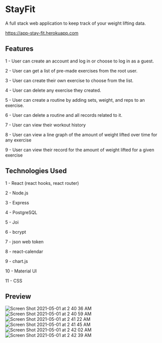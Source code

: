 # StayFit
A full stack web application to keep track of your weight lifting data.

https://app-stay-fit.herokuapp.com

## Features
1 - User can create an account and log in or choose to log in as a guest.

2 - User can get a list of pre-made exercises from the root user.

3 - User can create their own exercise to choose from the list.

4 - User can delete any exercise they created.

5 - User can create a routine by adding sets, weight, and reps to an exercise.

6 - User can delete a routine and all records related to it.

7 - User can view their workout history

8 - User can view a line graph of the amount of weight lifted over time for any exercise

9 - User can view their record for the amount of weight lifted for a given exercise

## Technologies Used
1 - React (react hooks, react router)

2 - Node.js

3 - Express

4 - PostgreSQL

5 - Joi

6 - bcrypt

7 - json web token

8 - react-calendar

9 - chart.js

10 - Material UI

11 - CSS

## Preview
![Screen Shot 2021-05-01 at 2 40 36 AM](https://user-images.githubusercontent.com/28551626/116778521-397ef480-aa27-11eb-9f4b-290932f72c5e.png)
![Screen Shot 2021-05-01 at 2 40 59 AM](https://user-images.githubusercontent.com/28551626/116778526-44398980-aa27-11eb-9d5d-fcc2db3d4b7f.png)
![Screen Shot 2021-05-01 at 2 41 22 AM](https://user-images.githubusercontent.com/28551626/116778531-4d2a5b00-aa27-11eb-9b27-020bf9688e09.png)
![Screen Shot 2021-05-01 at 2 41 45 AM](https://user-images.githubusercontent.com/28551626/116778534-53203c00-aa27-11eb-9105-743db9e151b6.png)
![Screen Shot 2021-05-01 at 2 42 02 AM](https://user-images.githubusercontent.com/28551626/116778540-59aeb380-aa27-11eb-8a75-aa9d0c282b13.png)
![Screen Shot 2021-05-01 at 2 42 39 AM](https://user-images.githubusercontent.com/28551626/116778547-5f0bfe00-aa27-11eb-8a6f-3da3980808a0.png)
